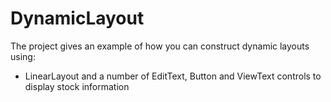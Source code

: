 # DynamicLayout
The project gives an example of how you can construct dynamic layouts using:
- LinearLayout and a number of EditText, Button and ViewText controls to display stock information


